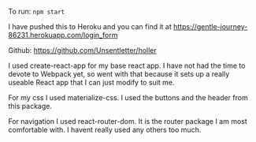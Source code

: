 To run: `npm start`

I have pushed this to Heroku and you can find it at https://gentle-journey-86231.herokuapp.com/login_form

Github: https://github.com/Unsentletter/holler

I used create-react-app for my base react app. I have not had the time to devote to Webpack yet, so went with that because it sets up a really useable React app that I can just modify to suit me.

For my css I used materialize-css. I used the buttons and the header from this package.

For navigation I used react-router-dom. It is the router package I am most comfortable with. I havent really used any others too much.
